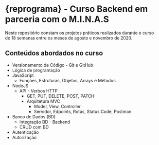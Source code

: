 # {reprograma} - Curso Backend em parceria com o M.I.N.A.S

Neste repositório constam os projetos práticos realizados durante o curso de 18 semanas entre os meses de agosto e novembro de 2020.

## Conteúdos abordados no curso

* Versionamento de Código - Git e GitHub
* Lógica de programação
* JavaScript
  * Funções, Estruturas, Objetos, Arrays e Métodos
* NodeJS
    * API - Verbos HTTP
        * GET, PUT, DELETE, POST, PATCH
        * Arquitetura MVC
          *  Model, View, Controller
          *  Servidor, Edpoints, Rotas, Status Code, Postman
* Banco de Dados (BD)
  *  Integração BD - Backend
  *  CRUD com BD
* Autenticação
* Autorização
